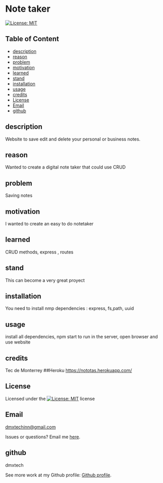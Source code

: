   
  # Note taker

   [![License: MIT](https://img.shields.io/badge/License-MIT-yellow.svg)](https://opensource.org/licenses/MIT)

  ## Table of Content
  
  - [description](#description)
  - [reason](#reason)
  - [problem](#problem)
  - [motivation](#motivation)
  - [learned](#learned)
  - [stand](#stand)
  - [installation](#installation)
  - [usage](#usage)
  - [credits](#credits)
  - [License](#License)
  - [Email](#Email)
  - [github](#github)

  ## description
  Website to save edit and delete your personal or business notes.

  ## reason
  Wanted to create a digital note taker that could use CRUD 

  ## problem
  Saving notes

  ## motivation
  I wanted to create an easy to do notetaker

  ## learned
  CRUD methods, express , routes

  ## stand
  This can become a very great proyect

  ## installation
  You need to install nmp dependencies : express, fs,path, uuid

  ## usage
  install all dependencies, npm start to run in the server, open browser and use website 

  ## credits
  Tec de Monterrey
  ##Heroku
  https://nototas.herokuapp.com/

  ## License
  Licensed under the [![License: MIT](https://img.shields.io/badge/License-MIT-yellow.svg)](https://opensource.org/licenses/MIT) license

  ## Email
  dmxtechinn@gmail.com

  Issues or questions? Email me [here](mailto:dmxtechinn@gmail.com).

  ## github
  dmxtech

  
 See more work at my Github profile: [Github profile](https://github.com/dmxtech).
